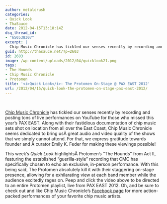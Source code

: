 ```yaml
---
author: metalcrush
categories:
- Quick Look
- ThaSauce
date: 2012-04-15T13:18:14Z
dsq_thread_id:
- "650538307"
excerpt: |
  Chip Music Chronicle has tickled our senses recently by recording and posting tons of live performances on YouTube for those who missed this year's PAX EAST. This week's <i>Quick Look</i> highlights Protomen's "The Hounds" from Act II, featuring a staggering on-stage presence, allowing for a exhilarating view at each band member while the audience excitedly rages on.
guid: http://thasauce.net/?p=2603
id: 2603
image: /wp-content/uploads/2012/04/quicklook21.png
tags:
- The Hounds
- Chip Music Chronicle
- Protomen
title: '<i>Quick Look</i>: The Protomen On-Stage @ PAX EAST 2012'
url: /2012/04/15/quick-look-the-protomen-on-stage-pax-east-2012/
---
```


<center>
</center>&nbsp;

[Chip Music Chronicle](http://www.youtube.com/user/kozue255?feature=mhum) has tickled our senses recently by recording and posting tons of live performances on YouTube for those who missed this year&#8217;s PAX EAST. Along with their fastidious documentation of chip music sets shot on location from all over the East Coast, Chip Music Chronicle seems dedicated to bring usÂ great audio and video quality of the shows that we simply cannot attend. For that, we express gratitude towards founder and Â curator Emily K. Feder for making these viewings possible!

This week&#8217;s _Quick Look_ highlightsÂ Protomen&#8217;s &#8220;The Hounds&#8221; from Act II, featuring the established &#8220;guerilla-style&#8221; recording that CMC has specifically chosen to echo an exclusive, in-person performance. With this being said, The Protomen absolutely kill it with their staggering on-stage presence, allowing for a exhilarating view at each band member while the audience excitedly rages on. Peep and click the video above to be directed to an entire Protomen playlist, live from PAX EAST 2012. Oh, and be sure to check out and like Chip Music Chronicle&#8217;s [Facebook page](https://www.facebook.com/emfedex) for more action-packed performances of your favorite chip music artists.